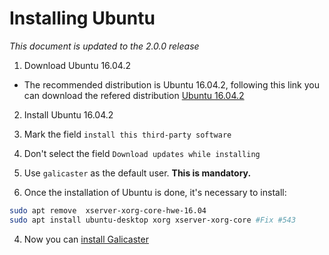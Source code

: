 Installing Ubuntu
=================

*This document is updated to the 2.0.0 release*

1. Download Ubuntu 16.04.2  

  * The recommended distribution is Ubuntu 16.04.2, following this link you can download the refered distribution [Ubuntu 16.04.2](http://releases.ubuntu.com/16.04/)

2. Install Ubuntu 16.04.2
  1. Mark the field `install this third-party software`
  2. Don't select the field `Download updates while installing`
  3. Use `galicaster` as the default user. **This is mandatory.**

3. Once the installation of Ubuntu is done, it's necessary to install:
```bash
sudo apt remove  xserver-xorg-core-hwe-16.04
sudo apt install ubuntu-desktop xorg xserver-xorg-core #Fix #543
```

4. Now you can [install Galicaster](../SoftwareInstallation.md)
